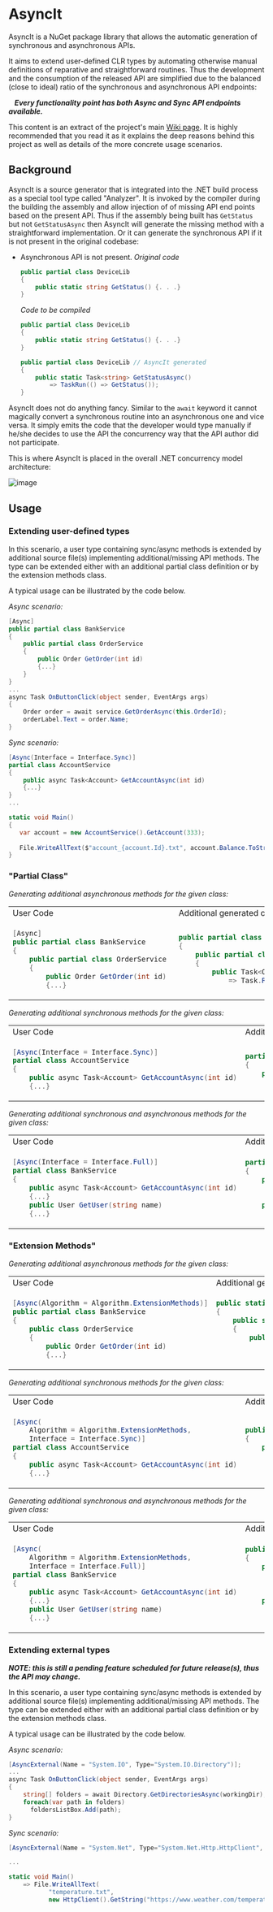 # AsyncIt

AsyncIt is a NuGet package library that allows the automatic generation of synchronous and asynchronous APIs.

It aims to extend user-defined CLR types by automating otherwise manual definitions of reparative and straightforward routines. Thus the development and the consumption of the released API are simplified due to the balanced (close to ideal) ratio of the synchronous and asynchronous API endpoints:

&nbsp;&nbsp;&nbsp;_**Every functionality point has both Async and Sync API endpoints available.**_

This content is an extract of the project's main [Wiki page](https://github.com/oleg-shilo/AsyncIt/wiki). It is highly recommended that you read it as it explains the deep reasons behind this project as well as details of the more concrete usage scenarios.

## Background

AsyncIt is a source generator that is integrated into the .NET build process as a special tool type called "Analyzer". It is invoked by the compiler during the building the assembly and allow injection of of missing API end points based on the present API. Thus if the assembly being built has `GetStatus` but not `GetStatusAsync` then AsyncIt will generate the missing method with a straightforward implementation. Or it can generate the synchronous API if it is not present in the original codebase:

- Asynchronous API is not present.
  _Original code_

  ```C#
  public partial class DeviceLib
  {
      public static string GetStatus() {. . .}
  }
  ```

  _Code to be compiled_

  ```C#
  public partial class DeviceLib
  {
      public static string GetStatus() {. . .}
  }

  public partial class DeviceLib // AsyncIt generated
  {
      public static Task<string> GetStatusAsync() 
          => TaskRun(() => GetStatus());
  }
  ```

AsyncIt does not do anything fancy. Similar to the `await` keyword it cannot magically convert a synchronous routine into an asynchronous one and vice versa. It simply emits the code that the developer would type manually if he/she decides to use the API the concurrency way that the API author did not participate. 

This is where AsyncIt is placed in the overall .NET concurrency model architecture: 

![image](https://github.com/oleg-shilo/AsyncIt/assets/16729806/dec186b7-706b-4aee-817b-9e7472c46fc9)

## Usage

###  Extending user-defined types

In this scenario, a user type containing sync/async methods is extended by additional source file(s) implementing additional/missing API methods.
The type can be extended either with an additional partial class definition or by the extension methods class.

A typical usage can be illustrated by the code below.

_Async scenario:_
 
```C#
[Async]
public partial class BankService
{
    public partial class OrderService
    {
        public Order GetOrder(int id)
        {...}
    }
}
...
async Task OnButtonClick(object sender, EventArgs args)
{
    Order order = await service.GetOrderAsync(this.OrderId);
    orderLabel.Text = order.Name;
}
```

_Sync scenario:_

```c#
[Async(Interface = Interface.Sync)]
partial class AccountService
{
    public async Task<Account> GetAccountAsync(int id)
    {...}
}
...

static void Main()
{
   var account = new AccountService().GetAccount(333);
   
   File.WriteAllText($"account_{account.Id}.txt", account.Balance.ToString());
}
```

### "Partial Class"

_Generating additional asynchronous methods for the given class:_

<table style="width:100%">
<tr><td> User Code</td> <td> Additional generated code </td></tr>
<tr><td> 

```C#
[Async]
public partial class BankService
{
    public partial class OrderService
    {
        public Order GetOrder(int id) 
        {...}
```

</td>
<td>

```C#
public partial class BankService
{
    public partial class OrderService
    {
        public Task<Order> GetOrderAsync(int id)
            => Task.Run(() => GetOrder(id));
```

</td>
</tr>
</table>

_Generating additional synchronous methods for the given class:_

<table style="width:100%">
<tr><td> User Code</td> <td> Additional generated code </td></tr>
<tr><td> 

```C#
[Async(Interface = Interface.Sync)]
partial class AccountService
{
    public async Task<Account> GetAccountAsync(int id)
    {...}
```

</td>
<td>

```C#
partial class AccountService
{
    public Account GetAccount(int id)
        => GetAccountAsync(id).Result;
```

</td>
</tr>
</table>

_Generating additional synchronous and asynchronous methods for the given class:_ 

<table style="width:100%">
<tr><td> User Code</td> <td> Additional generated code </td></tr>
<tr><td> 

```C#
[Async(Interface = Interface.Full)]
partial class BankService
{
    public async Task<Account> GetAccountAsync(int id)
    {...}
    public User GetUser(string name) 
    {...}
```

</td>
<td>

```C#
partial class BankService
{
    public Account GetAccount(int id)
        => GetAccountAsync(id).Result;

    public Task<User> GetUserAsync(string name)
        => Task.Run(() => GetUser(name));
```

</td>
</tr>
</table>

### "Extension Methods"

_Generating additional asynchronous methods for the given class:_

<table >
<tr><td> User Code</td> <td> Additional generated code </td></tr>
<tr><td> 

```C#
[Async(Algorithm = Algorithm.ExtensionMethods)]
public partial class BankService
{
    public class OrderService
    {
        public Order GetOrder(int id) 
        {...}
```

</td>
<td>

```C#
public static class BankServiceExtensions
{
    public static class OrderService
    {
        public static Task<Order> 
            GetOrderAsync(this OrderService service, int id)
                => Task.Run(() => service.GetOrder(id));
```

</td>
</tr>
</table>

_Generating additional synchronous methods for the given class:_ 

<table >
<tr><td> User Code</td> <td> Additional generated code </td></tr>
<tr><td> 

```C#
[Async(
    Algorithm = Algorithm.ExtensionMethods, 
    Interface = Interface.Sync)]
partial class AccountService
{
    public async Task<Account> GetAccountAsync(int id)
    {...}
```

</td>
<td>

```C#
public static class AccountServiceExtensions
{
    public static Account 
        GetAccount(this AccountService service, int id)
            => service.GetAccountAsync(id).Result;
```

</td>
</tr>
</table>

_Generating additional synchronous and asynchronous methods for the given class:_

<table style="width:100%">
<tr><td> User Code</td> <td> Additional generated code </td></tr>
<tr><td> 

```C#
[Async(
    Algorithm = Algorithm.ExtensionMethods, 
    Interface = Interface.Full)]
partial class BankService
{
    public async Task<Account> GetAccountAsync(int id)
    {...}
    public User GetUser(string name) 
    {...}
```

</td>
<td>

```C#
public static class BankServiceExtensions
{
    public static Account 
        GetAccount(this AccountService service, int id)
            => service.GetAccountAsync(id).Result;

    public Task<User> 
        GetUserAsync(this AccountService service, string name)
            => Task.Run(() => service.GetUser(name));
```

</td>
</tr>
</table>

###  Extending external types

_**NOTE: this is still a pending feature scheduled for future release(s), thus the API may change.**_

In this scenario, a user type containing sync/async methods is extended by additional source file(s) implementing additional/missing API methods.
The type can be extended either with an additional partial class definition or by the extension methods class.

A typical usage can be illustrated by the code below.

_Async scenario:_
 
```C#
[AsyncExternal(Name = "System.IO", Type="System.IO.Directory")];
...
async Task OnButtonClick(object sender, EventArgs args)
{
    string[] folders = await Directory.GetDirectoriesAsync(workingDir);
    foreach(var path in folders)
      foldersListBox.Add(path);
}
```

_Sync scenario:_

```c#
[AsyncExternal(Name = "System.Net", Type="System.Net.Http.HttpClient", Interface = Interface.Sync)];

...

static void Main() 
    => File.WriteAllText(
           "temperature.txt", 
           new HttpClient().GetString("https://www.weather.com/temperature"));
```
